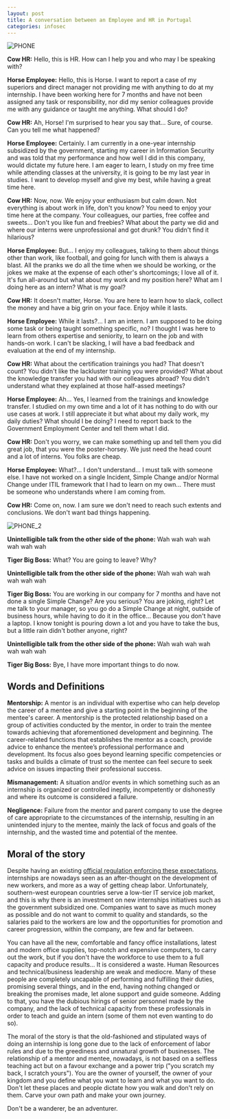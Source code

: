 ```yaml
---
layout: post
title: A conversation between an Employee and HR in Portugal
categories: infosec
---
```


![PHONE](https://dcgc.io/phone_conversation_2.jpeg)

**Cow HR:** Hello, this is HR. How can I help you and who may I be speaking with?

**Horse Employee:** Hello, this is Horse. I want to report a case of my superiors and direct manager not providing me with anything to do at my internship. I have been working here for 7 months and have not been assigned any task or responsibility, nor did my senior colleagues provide me with any guidance or taught me anything. What should I do?

**Cow HR:** Ah, Horse! I'm surprised to hear you say that... Sure, of course. Can you tell me what happened?

**Horse Employee:** Certainly. I am currently in a one-year internship subsidized by the government, starting my career in Information Security and was told that my performance and how well I did in this company, would dictate my future here. I am eager to learn, I study on my free time while attending classes at the university, it is going to be my last year in studies. I want to develop myself and give my best, while having a great time here. 

**Cow HR:** Now, now. We enjoy your enthusiasm but calm down. Not everything is about work in life, don't you know? You need to enjoy your time here at the company. Your colleagues, our parties, free coffee and sweets... Don't you like fun and freebies? What about the party we did and where our interns were unprofessional and got drunk? You didn't find it hilarious?

**Horse Employee:** But... I enjoy my colleagues, talking to them about things other than work, like football, and going for lunch with them is always a blast. All the pranks we do all the time when we should be working, or the jokes we make at the expense of each other's shortcomings; I love all of it. It's fun all-around but what about my work and my position here? What am I doing here as an intern? What is my goal?

**Cow HR:** It doesn't matter, Horse. You are here to learn how to slack, collect the money and have a big grin on your face. Enjoy while it lasts.

**Horse Employee:** While it lasts?... I am an intern. I am supposed to be doing some task or being taught something specific, no? I thought I was here to learn from others expertise and seniority, to learn on the job and with hands-on work. I can't be slacking, I will have a bad feedback and evaluation at the end of my internship.

**Cow HR:** What about the certification trainings you had? That doesn't count? You didn't like the lackluster training you were provided? What about the knowledge transfer you had with our colleagues abroad? You didn't understand what they explained at those half-assed meetings?

**Horse Employee:** Ah... Yes, I learned from the trainings and knowledge transfer. I studied on my own time and a lot of it has nothing to do with our use cases at work. I still appreciate it but what about my daily work, my daily duties? What should I be doing? I need to report back to the Government Employment Center and tell them what I did.

**Cow HR:** Don't you worry, we can make something up and tell them you did great job, that you were the poster-horsey. We just need the head count and a lot of interns. You folks are cheap.

**Horse Employee:** What?... I don't understand... I must talk with someone else. I have not worked on a single Incident, Simple Change and/or Normal Change under ITIL framework that I had to learn on my own... There must be someone who understands where I am coming from.

**Cow HR:** Come on, now. I am sure we don't need to reach such extents and conclusions. We don't want bad things happening.

![PHONE_2](https://dcgc.io/boss.jpeg)

**Unintelligible talk from the other side of the phone:** Wah wah wah wah wah wah wah

**Tiger Big Boss:** What? You are going to leave? Why?

**Unintelligible talk from the other side of the phone:** Wah wah wah wah wah wah wah

**Tiger Big Boss:** You are working in our company for 7 months and have not done a single Simple Change? Are you serious? You are joking, right? Let me talk to your manager, so you go do a Simple Change at night, outside of business hours, while having to do it in the office... Because you don't have a laptop. I know tonight is pouring down a lot and you have to take the bus, but a little rain didn't bother anyone, right?

**Unintelligible talk from the other side of the phone:** Wah wah wah wah wah wah wah

**Tiger Big Boss:** Bye, I have more important things to do now.

## Words and Definitions

**Mentorship:** A mentor is an individual with expertise who can help develop the career of a mentee and give a starting point in the beginning of the mentee's career. A mentorship is the protected relationship based on a group of activities conducted by the mentor, in order to train the mentee towards achieving that aforementioned development and beginning. The career-related functions that establishes the mentor as a coach, provide advice to enhance the mentee’s professional performance and development. Its focus also goes beyond learning specific competencies or tasks and builds a climate of trust so the mentee can feel secure to seek advice on issues impacting their professional success.

**Mismanagement:** A situation and/or events in which something such as an internship is organized or controlled ineptly, incompetently or dishonestly and where its outcome is considered a failure. 

**Negligence:** Failure from the mentor and parent company to use the degree of care appropriate to the circumstances of the internship, resulting in an unintended injury to the mentee, mainly the lack of focus and goals of the internship, and the wasted time and potential of the mentee.

## Moral of the story

Despite having an existing [official regulation enforcing these expectations](https://anonfiles.com/B6m8142dy4/regulamento_estagio_iefp_pdf), internships are nowadays seen as an after-thought on the development of new workers, and more as a way of getting cheap labor. Unfortunately, southern-west european countries serve a low-tier IT service job market, and this is why there is an investment on new internships initiatives such as the government subsidized one. Companies want to save as much money as possible and do not want to commit to quality and standards, so the salaries paid to the workers are low and the opportunities for promotion and career progression, within the company, are few and far between.

You can have all the new, comfortable and fancy office installations, latest and modern office supplies, top-notch and expensive computers, to carry out the work, but if you don't have the workforce to use them to a full capacity and produce results... It is considered a waste. Human Resources and technical/business leadership are weak and mediocre. Many of these people are completely uncapable of performing and fulfilling their duties, promising several things, and in the end, having nothing changed or breaking the promises made, let alone support and guide someone. Adding to that, you have the dubious hirings of senior personnel made by the company, and the lack of technical capacity from these professionals in order to teach and guide an intern (some of them not even wanting to do so).

The moral of the story is that the old-fashioned and stipulated ways of doing an internship is long gone due to the lack of enforcement of labor rules and due to the greediness and unnatural growth of businesses. The relationship of a mentor and mentee, nowadays, is not based on a selfless teaching act but on a favour exchange and a power trip ("you scratch my back, I scratch yours"). You are the owner of yourself, the owner of your kingdom and you define what you want to learn and what you want to do. Don't let these places and people dictate how you walk and don't rely on them. Carve your own path and make your own journey. 

Don't be a wanderer, be an adventurer.
